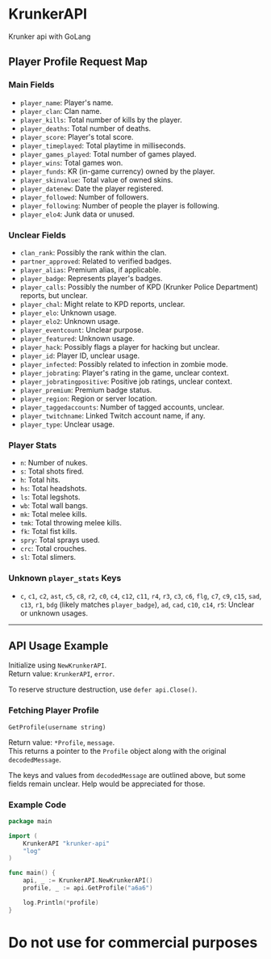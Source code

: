 # KrunkerAPI
Krunker api with GoLang

## Player Profile Request Map

### Main Fields

- `player_name`: Player's name.
- `player_clan`: Clan name.
- `player_kills`: Total number of kills by the player.
- `player_deaths`: Total number of deaths.
- `player_score`: Player's total score.
- `player_timeplayed`: Total playtime in milliseconds.
- `player_games_played`: Total number of games played.
- `player_wins`: Total games won.
- `player_funds`: KR (in-game currency) owned by the player.
- `player_skinvalue`: Total value of owned skins.
- `player_datenew`: Date the player registered.
- `player_followed`: Number of followers.
- `player_following`: Number of people the player is following.
- `player_elo4`: Junk data or unused.

### Unclear Fields

- `clan_rank`: Possibly the rank within the clan.
- `partner_approved`: Related to verified badges.
- `player_alias`: Premium alias, if applicable.
- `player_badge`: Represents player's badges.
- `player_calls`: Possibly the number of KPD (Krunker Police Department) reports, but unclear.
- `player_chal`: Might relate to KPD reports, unclear.
- `player_elo`: Unknown usage.
- `player_elo2`: Unknown usage.
- `player_eventcount`: Unclear purpose.
- `player_featured`: Unknown usage.
- `player_hack`: Possibly flags a player for hacking but unclear.
- `player_id`: Player ID, unclear usage.
- `player_infected`: Possibly related to infection in zombie mode.
- `player_jobrating`: Player's rating in the game, unclear context.
- `player_jobratingpositive`: Positive job ratings, unclear context.
- `player_premium`: Premium badge status.
- `player_region`: Region or server location.
- `player_taggedaccounts`: Number of tagged accounts, unclear.
- `player_twitchname`: Linked Twitch account name, if any.
- `player_type`: Unclear usage.

### Player Stats

- `n`: Number of nukes.
- `s`: Total shots fired.
- `h`: Total hits.
- `hs`: Total headshots.
- `ls`: Total legshots.
- `wb`: Total wall bangs.
- `mk`: Total melee kills.
- `tmk`: Total throwing melee kills.
- `fk`: Total fist kills.
- `spry`: Total sprays used.
- `crc`: Total crouches.
- `sl`: Total slimers.

### Unknown `player_stats` Keys

- `c`, `c1`, `c2`, `ast`, `c5`, `c8`, `r2`, `c0`, `c4`, `c12`, `c11`, `r4`, `r3`, `c3`, `c6`, `flg`, `c7`, `c9`, `c15`, `sad`, `c13`, `r1`, `bdg` (likely matches `player_badge`), `ad`, `cad`, `c10`, `c14`, `r5`: Unclear or unknown usages.

---

## API Usage Example

Initialize using `NewKrunkerAPI`.  
Return value: `KrunkerAPI`, `error`.

To reserve structure destruction, use `defer api.Close()`.

### Fetching Player Profile

`GetProfile(username string)`

Return value: `*Profile`, `message`.  
This returns a pointer to the `Profile` object along with the original `decodedMessage`.

The keys and values from `decodedMessage` are outlined above, but some fields remain unclear. Help would be appreciated for those.

### Example Code

```go
package main

import (
    KrunkerAPI "krunker-api"
    "log"
)

func main() {
    api, _ := KrunkerAPI.NewKrunkerAPI()
    profile, _ := api.GetProfile("a6a6")

    log.Println(*profile)
}
```

# **Do not use for commercial purposes**
